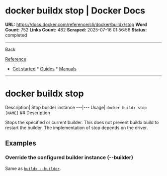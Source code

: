 # docker buildx stop | Docker Docs

**URL:** https://docs.docker.com/reference/cli/docker/buildx/stop
**Word Count:** 752
**Links Count:** 482
**Scraped:** 2025-07-16 01:56:56
**Status:** completed

---

Back

[Reference](https://docs.docker.com/reference/)

  * [Get started](https://docs.docker.com/get-started/)   * [Guides](https://docs.docker.com/guides/)   * [Manuals](https://docs.docker.com/manuals/)

* * *

# docker buildx stop

Description| Stop builder instance   ---|---   Usage| `docker buildx stop [NAME]`      ## Description

Stops the specified or current builder. This does not prevent buildx build to restart the builder. The implementation of stop depends on the driver.

## Examples

### Override the configured builder instance \(--builder\)

Same as [`buildx --builder`](https://docs.docker.com/reference/cli/docker/buildx/#builder).